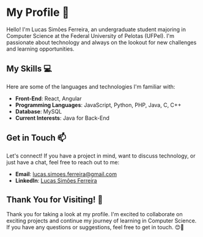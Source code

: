 # My Profile 🚀

Hello! I'm Lucas Simões Ferreira, an undergraduate student majoring in Computer Science at the Federal University of Pelotas (UFPel). I'm passionate about technology and always on the lookout for new challenges and learning opportunities.

## My Skills 💻

Here are some of the languages and technologies I'm familiar with:

- **Front-End**: React, Angular
- **Programming Languages**: JavaScript, Python, PHP, Java, C, C++
- **Database**: MySQL
- **Current Interests**: Java for Back-End

## Get in Touch 📫

Let's connect! If you have a project in mind, want to discuss technology, or just have a chat, feel free to reach out to me:

- **Email**: lucas.simoes.ferreira@gmail.com
- **LinkedIn**: [Lucas Simões Ferreira](https://www.linkedin.com/in/lucas-ferreira-2001/)

## Thank You for Visiting! 🙌

Thank you for taking a look at my profile. I'm excited to collaborate on exciting projects and continue my journey of learning in Computer Science. If you have any questions or suggestions, feel free to get in touch. 😊🚀
